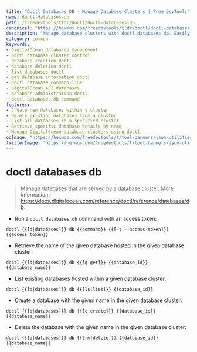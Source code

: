 ```yaml
---
title: "Doctl Databases DB - Manage Database Clusters | Free DevTools"
name: doctl-databases-db
path: /freedevtools/tldr/doctl/doctl-databases-db
canonical: "https://hexmos.com/freedevtools/tldr/doctl/doctl-databases-db/"
description: "Manage database clusters with doctl databases db. Easily create, delete, list, and get databases within DigitalOcean. Free online tool, no registration required."
category: common
keywords:
- DigitalOcean databases management
- doctl database cluster control
- database creation doctl
- database deletion doctl
- list databases doctl
- get database information doctl
- doctl database command-line
- DigitalOcean API databases
- database administration doctl
- doctl databases db command
features:
- Create new databases within a cluster
- Delete existing databases from a cluster
- List all databases in a specified cluster
- Retrieve specific database details by name
- Manage DigitalOcean database clusters using doctl
ogImage: "https://hexmos.com/freedevtools/t/tool-banners/json-utilities-banner.png"
twitterImage: "https://hexmos.com/freedevtools/t/tool-banners/json-utilities-banner.png"
---
```


# doctl databases db

> Manage databases that are served by a database cluster.
> More information: <https://docs.digitalocean.com/reference/doctl/reference/databases/db>.

- Run a `doctl databases db` command with an access token:

`doctl {{[d|databases]}} db {{command}} {{[-t|--access-token]}} {{access_token}}`

- Retrieve the name of the given database hosted in the given database cluster:

`doctl {{[d|databases]}} db {{[g|get]}} {{database_id}} {{database_name}}`

- List existing databases hosted within a given database cluster:

`doctl {{[d|databases]}} db {{[ls|list]}} {{database_id}}`

- Create a database with the given name in the given database cluster:

`doctl {{[d|databases]}} db {{[c|create]}} {{database_id}} {{database_name}}`

- Delete the database with the given name in the given database cluster:

`doctl {{[d|databases]}} db {{[rm|delete]}} {{database_id}} {{database_name}}`
